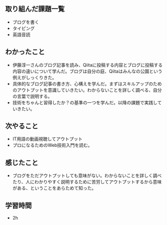 ## 取り組んだ課題一覧
- ブログを書く
- タイピング
- 英語音読
## わかったこと
- 伊藤淳一さんのブログ記事を読み、Qiitaに投稿する内容とブログに投稿する内容の違いについて学んだ。ブログは自分の庭、Qiitaはみんなの公園という例えがしっくりきた。
- 具体的なブログ記事の書き方、心構えを学んだ。まずはスキルアップのためのアウトプットを意識していきたい。わからないことを詳しく調べる、自分の言葉で説明する。
- 技術をちゃんと習得したか？の基準の一つを学んだ。以降の課題で実践していきたい。
## 次やること
- IT用語の動画視聴してアウトプット
- プロになるためのWeb技術入門を読む。
## 感じたこと
- ブログをただアウトプットしても意味がない。わからないことを詳しく調べたり、人にわかりやすく説明するために苦労してアウトプットするから意味がある、ということをあらためて知った。
## 学習時間
- 2h